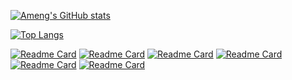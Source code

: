 [![Ameng's GitHub stats](https://github-readme-stats.vercel.app/api?username=jiaocoll&show_icons=true&theme=radical&include_all_commits=true)](https://github.com/anuraghazra/github-readme-stats)

[![Top Langs](https://github-readme-stats.vercel.app/api/top-langs/?username=jiaocoll&layout=compact&theme=radical)](https://github.com/anuraghazra/github-readme-stats)

[![Readme Card](https://github-readme-stats.vercel.app/api/pin/?username=jiaocoll&repo=Goscan)](https://github.com/jiaocoll/Goscan)
[![Readme Card](https://github-readme-stats.vercel.app/api/pin/?username=jiaocoll&repo=Goip)](https://github.com/jiaocoll/Goip)
[![Readme Card](https://github-readme-stats.vercel.app/api/pin/?username=jiaocoll&repo=GoSubDomainBrute)](https://github.com/jiaocoll/GoSubDomainBrute)
[![Readme Card](https://github-readme-stats.vercel.app/api/pin/?username=jiaocoll&repo=Algorithm-practice)](https://github.com/jiaocoll/Algorithm-practice)
[![Readme Card](https://github-readme-stats.vercel.app/api/pin/?username=jiaocoll&repo=Collect-POC)](https://github.com/jiaocoll/Collect-POC)
[![Readme Card](https://github-readme-stats.vercel.app/api/pin/?username=jiaocoll&repo=zhangwenda4917/Android-Project)](https://github.com/zhangwenda4917/Android-Project)

<!--
**jiaocoll/jiaocoll** is a ✨ _special_ ✨ repository because its `README.md` (this file) appears on your GitHub profile.

Here are some ideas to get you started:

- 🔭 I’m currently working on ...
- 🌱 I’m currently learning ...
- 👯 I’m looking to collaborate on ...
- 🤔 I’m looking for help with ...
- 💬 Ask me about ...
- 📫 How to reach me: ...
- 😄 Pronouns: ...
- ⚡ Fun fact: ...
-->
